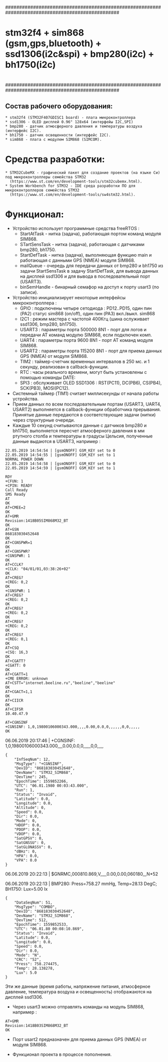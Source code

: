 #################################################################################################
#
# stm32f4 + sim868 (gsm,gps,bluetooth) + ssd1306(i2c&spi) + bmp280(i2c) + bh1750(i2c)
#
#################################################################################################


## Состав рабочего оборудования:

```
* stm32f4 (STM32F407GDISC1 board) - плата микроконтроллера
* ssd1306 - OLED дисплей 0.96" 128x64 (интерфейы I2C,SPI)
* bmp280 - датчик атмосферного давления и температуры воздуха (интерфейс I2C).
* bh1750 - датчик освещенности (интерфейс I2C).
* sim868 - плата с модулем SIM868 (SIMCOM).
```


# Средства разработки:

```
* STM32CubeMX - графический пакет для создание проектов (на языке Си) под микроконтроллеры семейства STM32
  (https://www.st.com/en/development-tools/stm32cubemx.html).
* System Workbench for STM32 - IDE среда разработки ПО для микроконтроллеров семейства STM32
  (https://www.st.com/en/development-tools/sw4stm32.html).
```


# Функционал:

* Устройство использует программные средства freeRTOS :
  - StartAtTask - нитка (задача), работающая портом команд модуля SIM868.
  - STartSensTask - нитка (задача), работающая с датчиками bmp280, bh1750.
  - StartDefTask - нитка (задача), выполняющая функцию main и работающая с данными GPS (NMEA) модуля SIM868.
  - mailQueue - очередь для передачи данных от bmp280 и bh1750 из задачи StartSensTask в задачу StartDefTask,
    для вывода данных на дисплей ssd1306 и для вывода в последовательный порт (USART3).
  - binSemHandle - бинарный семафор на доступ к порту usart3 (по записи).
* Устройство инициализирует некоторые интерфейсы микроконтроллера :
  - GPIO : подключены четыре сетодиода : PD12..PD15, один пин (PA2) статус sim868 (on/off), один пин (PA3) вкл./выкл. sim868
  - I2C1 : режим мастера с частотой 400Кгц (шина ослуживает ssd1306, bmp280, bh1750).
  - USART3 : параметры порта 500000 8N1 - порт для логов и передачи AT команд модулю SIM868, если подключен комп.
  - UART4 : параметры порта 9600 8N1 - порт AT команд модуля SIM868.
  - USART2 : параметры порта 115200 8N1 - порт для приема данных GPS (NMEA) от модуля SIM868.
  - TIM2 : таймер-счетчик временных интервалов в 250 мс. и 1 секунду, реализован в callback-функции.
  - RTC : часы реального времени, могут быть установлены с помощью команды DATE:
  - SPI3 : обслуживает OLED SSD1306 : RST(PC11), DC(PB6), CS(PB4), SCK(PB3), MOSI(PC12).
* Системный таймер (TIM1) считает миллисекунды от начала работы устройства.
* Прием данных по всем последовательным портам (USART3, UART4, USART2) выполняется в callback-функции обработчика прерывания.
  Принятые данные передаются в соответствующие задачи (нитки) через структурные очереди.
* Каждые 10 секунд считываются данные с датчиков bmp280 и bh1750, выполняется пересчет атмосферного
  давления в мм ртутного столба и температуры в градусы Цельсия, полученные данные выдаются
  в USART3, например :

```
22.05.2019 14:54:54 | [gsmONOFF] GSM_KEY set to 0
22.05.2019 14:54:55 | [gsmONOFF] GSM_KEY set to 1
NORMAL POWER DOWN
22.05.2019 14:54:58 | [gsmONOFF] GSM_KEY set to 0
22.05.2019 14:54:59 | [gsmONOFF] GSM_KEY set to 1

RDY
+CFUN: 1
+CPIN: READY
Call Ready
SMS Ready
AT
OK
AT+CMEE=2
OK
AT+GMR
Revision:1418B05SIM868M32_BT
OK
AT+GSN
868183030452648
OK
AT+CGNSPWR=1
OK
AT+CGNSPWR?
+CGNSPWR: 1
OK
AT+CCLK?
+CCLK: "04/01/01,03:38:26+02"
OK
AT+CREG?
+CREG: 0,2
OK
+CGNSPWR: 1
AT+CREG?
+CREG: 0,2
OK
AT+CREG?
+CREG: 0,2
OK
AT+CREG?
+CREG: 0,2
OK
AT+CREG?
+CREG: 0,1
OK
AT+CSQ
+CSQ: 16,3
OK
AT+CGATT?
+CGATT: 0
OK
AT+CGATT=1
+CME ERROR: unknown
AT+CSTT="internet.beeline.ru","beeline","beeline"
OK
AT+CGACT=1,1
OK
AT+CIICR
OK
AT+CIFSR
10.40.47.9

AT+CGNSINF
+CGNSINF: 1,0,19800106000343.000,,,,0.00,0.0,0,,,,,,0,0,,,,,
OK
```

06.06.2019 20:17:46 | +CGNSINF: 1,0,19800106000343.000,,,,0.00,0.0,0,,,,,,0,0,,,,,

```
{
    "InfSeqNum": 12,
    "MsgType": "+CGNSINF",
    "DevID": "868183030452648",
    "DevName": "STM32_SIM868",
    "DevTime": 245,
    "EpochTime": 1559852266,
    "UTC": "06.01.1980 00:03:43.000",
    "Run": 1,
    "Status": "Invaid",
    "Latitude": 0.0,
    "Longitude": 0.0,
    "Altitude": 0,
    "Speed": 0.0,
    "Dir": 0.0,
    "Mode": 0,
    "HDOP": 0.0,
    "PDOP": 0.0,
    "VDOP": 0.0,
    "SatGPSV": 0,
    "SatGNSSU": 0,
    "SatGLONASSV": 0,
    "dBHz": 0,
    "HPA": 0.0,
    "VPA": 0.0
}
```

06.06.2019 20:22:13 | $GNRMC,000810.869,V,,,,,0.00,0.00,060180,,,N*52

06.06.2019 20:22:13 | BMP280: Press=758.27 mmHg, Temp=28.13 DegC; BH1750: Lux=5.00 lx

```
{
    "DataSeqNum": 51,
    "MsgType": "COMBO",
    "DevID": "868183030452648",
    "DevName": "STM32_SIM868",
    "DevTime": 512,
    "EpochTime": 1559852533,
    "UTC": "06.01.80 00:08:10.869",
    "Status": "Invaid",
    "Latitude": 0.0,
    "Longitude": 0.0,
    "Speed": 0.0,
    "Dir": 0.0,
    "Mode": "N",
    "CRC": "52",
    "Press": 758.274475,
    "Temp": 28.138278,
    "Lux": 5.0
}
```

  Эти же данные (время работы, напряжение питания, атмосферное давление, температура воздуха и освещенность)
отображаются на дисплей ssd1306.

* Через usart3 можно отправлять команды на модуль SIM868, например :

```
AT+GMR
Revision:1418B03SIM868M32_BT
OK
```

* Порт usart2 предназначен для приема данных GPS (NMEA) от модуля SIM868.

* Функционал проекта в процессе пополнения.

